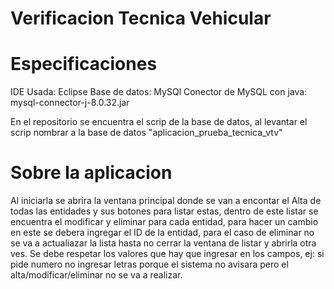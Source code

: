 # Verificacion Tecnica Vehicular

# Especificaciones

IDE Usada: Eclipse
Base de datos: MySQl
Conector de MySQL con java: mysql-connector-j-8.0.32.jar

En el repositorio se encuentra el scrip de la base de datos, al levantar el scrip nombrar a la base de datos "aplicacion_prueba_tecnica_vtv"

# Sobre la aplicacion

Al iniciarla se abrira la ventana principal donde se van a encontar el Alta de todas las entidades y sus botones para listar estas, dentro de este listar se encuentra el modificar y eliminar para cada entidad, para hacer un cambio en este se debera ingregar el ID de la entidad, para el caso de eliminar no se va a actualiazar la lista hasta no cerrar la ventana de listar y abrirla otra ves.
Se debe respetar los valores que hay que ingresar en los campos, ej: si pide numero no ingresar letras porque el sistema no avisara pero el alta/modificar/eliminar no se va a realizar.

